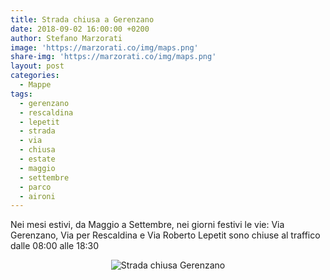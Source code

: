 ```yaml
---
title: Strada chiusa a Gerenzano
date: 2018-09-02 16:00:00 +0200
author: Stefano Marzorati
image: 'https://marzorati.co/img/maps.png'
share-img: 'https://marzorati.co/img/maps.png'
layout: post
categories:
  - Mappe
tags:
  - gerenzano
  - rescaldina
  - lepetit
  - strada
  - via
  - chiusa
  - estate
  - maggio
  - settembre
  - parco
  - aironi
---
```

Nei mesi estivi, da Maggio a Settembre, nei giorni festivi le vie: Via Gerenzano, Via per Rescaldina e Via Roberto Lepetit sono chiuse al traffico dalle 08:00 alle 18:30   

<center><img src="https://farm2.staticflickr.com/1854/29487467947_b46f557534_o.jpg" alt="Strada chiusa Gerenzano"></center>   
<p>
</p>

